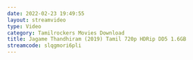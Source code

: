 ```yaml
---
date: 2022-02-23 19:49:55
layout: streamvideo
type: Video
category: Tamilrockers Movies Download
title: Jagame Thandhiram (2019) Tamil 720p HDRip DD5 1.6GB
streamcode: slqgmori6pli
---
```


